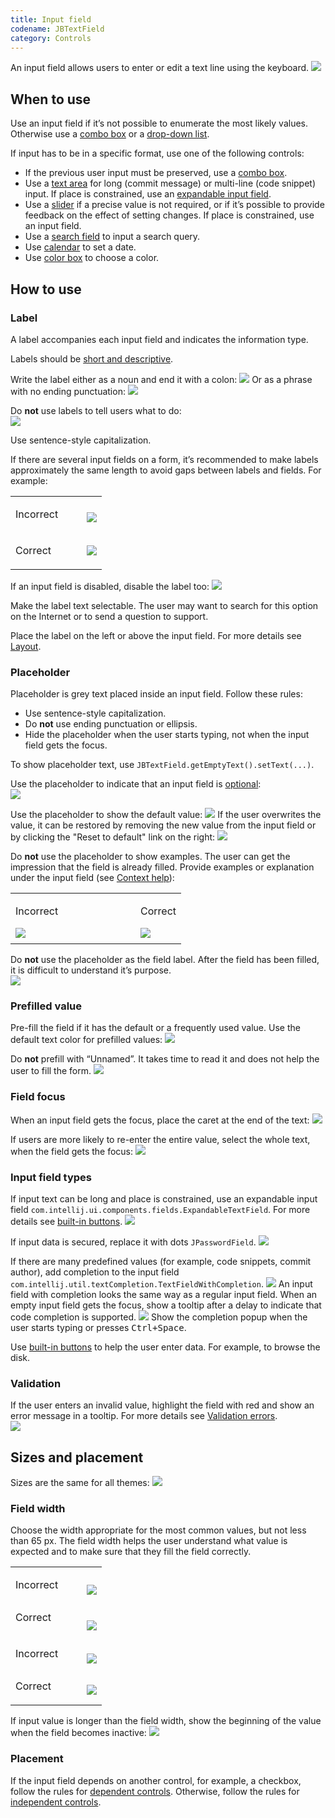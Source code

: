 ```yaml
---
title: Input field
codename: JBTextField
category: Controls
---
```


An input field allows users to enter or edit a text line using the keyboard.
![]({{site.baseurl}}/images/input_field/example.png)


## When to use

Use an input field if it’s not possible to enumerate the most likely values. Otherwise use a [combo
 box]({{site.baseurl}}/controls/combo_box/) or a [drop-down list]({{site.baseurl}}/controls/drop_down).

If input has to be in a specific format, use one of the following controls:

* If the previous user input must be preserved, use a [combo box]({{site.baseurl}}/controls/combo_box/).
* Use a [text area]({{site.baseurl}}/controls/text_area/) for long (commit message) or multi-line (code snippet) input. If place is constrained, use an [expandable input field]({{site.baseurl}}/controls/input_field/#input-field-types).
* Use a [slider]({{site.baseurl}}/controls/slider) if a precise value is not required, or if it’s possible to provide feedback on the effect of setting changes. If place is constrained, use an input field. 
* Use a [search field]({{site.baseurl}}/controls/search_field/) to input a search query.
* Use [calendar]({{site.baseurl}}г/controls/calendar/) to set a date. 
* Use [color box]({{site.baseurl}}/controls/color_box/) to choose a color. 


## How to use

### Label

A label accompanies each input field and indicates the information type.

Labels should be [short and descriptive]({{site.baseurl}}/text/writing_short/).

Write the label either as a noun and end it with a colon: 
![]({{site.baseurl}}/images/input_field/label_noun.png)
Or as a phrase with no ending punctuation:
![]({{site.baseurl}}/images/input_field/label_sentence.png)


Do **not** use labels to tell users what to do:  
![]({{site.baseurl}}/images/input_field/user_action.png)

Use sentence-style capitalization. 

If there are several input fields on a form, it’s recommended to make labels approximately the same length to avoid gaps between labels and fields. For example:
<table>
    <tr>
        <td> <p class="label incorrect">Incorrect</p> </td>
        <td> <img src="{{site.baseurl}}/images/input_field/several_labels_length.png" style="margin-bottom: -10px; margin-left: 30px"> </td>         
    </tr>
    <tr>
        <td> <p class="label correct">Correct</p> </td>
        <td> <img src="{{site.baseurl}}/images/input_field/several_labels_length_1.png" style="margin-left: 30px;"> </td>
    </tr>
</table>

If an input field is disabled, disable the label too:
![]({{site.baseurl}}/images/input_field/label_disabled.png)

Make the label text selectable. The user may want to search for this option on the Internet or to send a question to support. 

Place the label on the left or above the input field. For more details see [Layout]({{site.baseurl}}/principles/layout/#labeled-inputs).


### Placeholder
Placeholder is grey text placed inside an input field. Follow these rules:
* Use sentence-style capitalization. 
* Do **not** use ending punctuation or ellipsis. 
* Hide the placeholder when the user starts typing, not when the input field gets the focus.

To show placeholder text, use `JBTextField.getEmptyText().setText(...)`.

Use the placeholder to indicate that an input field is [optional]({{site.baseurl}}/principles/required_fields/):  
![]({{site.baseurl}}/images/input_field/placeholder_optional.png)

Use the placeholder to show the default value:
![]({{site.baseurl}}/images/input_field/placeholder_default.png)
If the user overwrites the value, it can be restored by removing the new value from the input field or by clicking the "Reset to default" link on the right:
![]({{site.baseurl}}/images/input_field/placeholder_reset.png)

Do **not** use the placeholder to show examples. The user can get the impression that the field is already filled. Provide examples or explanation under the input field (see [Context help]({{site.baseurl}}/principles/context_help/)):
<table>
<col width="200px">
    <tr>
        <td> <p class="label incorrect">Incorrect</p> </td>
        <td> <p class="label correct">Correct</p> </td>
    </tr>
    <tr>
        <td> <img src="{{site.baseurl}}/images/input_field/placeholder_examples.png" style="margin-top: -5px; margin-bottom: 5px;"> </td>
        <td> <img src="{{site.baseurl}}/images/input_field/placeholder_examples_1.png" style="margin-top: -5px; margin-bottom: 5px;"> </td>
    </tr>
</table>
        
Do **not** use the placeholder as the field label. After the field has been filled, it is difficult to understand it’s purpose.  
![]({{site.baseurl}}/images/input_field/placeholder_label.png)



### Prefilled value
Pre-fill the field if it has the default or a frequently used value. Use the default text color for prefilled values:
![]({{site.baseurl}}/images/input_field/prefill.png)

Do **not** prefill with “Unnamed”. It takes time to read it and does not help the user to fill the form. 
![]({{site.baseurl}}/images/input_field/prefill_unnamed.png)

### Field focus
When an input field gets the focus, place the caret at the end of the text:
![]({{site.baseurl}}/images/input_field/focus_end.png)

If users are more likely to re-enter the entire value, select the whole text, when the field gets the focus:
![]({{site.baseurl}}/images/input_field/focus_all.png)


### Input field types

If input text can be long and place is constrained, use an expandable input field `com.intellij.ui.components.fields.ExpandableTextField`. For more details see [built-in buttons]({{site.baseurl}}/controls/built_in_button/#expand-field).
![]({{site.baseurl}}/images/input_field/expandable_1.png)

If input data is secured, replace it with dots `JPasswordField`.
![]({{site.baseurl}}/images/input_field/password.png)

If there are many predefined values (for example, code snippets, commit author), add completion to the input field `com.intellij.util.textCompletion.TextFieldWithCompletion`.
![]({{site.baseurl}}/images/input_field/completion.png)
An input field with completion looks the same way as a regular input field. When an empty input field gets the focus, show a tooltip after a delay to indicate that code completion is supported.
![]({{site.baseurl}}/images/input_field/completion_tooltip.png)
Show the completion popup when the user starts typing or presses <kbd>Ctrl+Space</kbd>.

Use [built-in buttons]({{site.baseurl}}/controls/built_in_button) to help the user enter data. For example, 
to browse the disk.


### Validation
If the user enters an invalid value, highlight the field with red and show an error message in a tooltip. For more details see [Validation errors]({{site.baseurl}}/principles/validation_errors/).  
![]({{site.baseurl}}/images/input_field/error.png)


## Sizes and placement

Sizes are the same for all themes:
![]({{site.baseurl}}/images/input_field/sizes.png)

### Field width

Choose the width appropriate for the most common values, but not less than 65 px. The field width helps the user understand what value is expected and to make sure that they fill the field correctly.
<table>
    <tr>
        <td> <p class="label incorrect">Incorrect</p> </td>
        <td> <img src="{{site.baseurl}}/images/input_field/size_1.png" style="margin-bottom: -20px; margin-left: 30px"> </td>         
    </tr>
    <tr>
        <td> <p class="label correct" style="margin-top: 10px;">Correct</p> </td>
        <td> <img src="{{site.baseurl}}/images/input_field/size_2.png" style="margin-top: 10px; margin-left: 30px; margin-bottom: -10px"> </td>
    </tr>
    <tr>
        <td> <p class="label incorrect">Incorrect</p> </td>
        <td> <img src="{{site.baseurl}}/images/input_field/size_3.png" style="margin-bottom: -20px; margin-left: 30px"> </td>         
    </tr>
    <tr>
        <td> <p class="label correct" style="margin-top: 10px;">Correct </p> </td>
        <td> <img src="{{site.baseurl}}/images/input_field/size_4.png" style="margin-top: 10px; margin-left: 30px; margin-bottom: 5px;"> </td>
    </tr>
</table>


If input value is longer than the field width, show the beginning of the value when the field becomes inactive:
![]({{site.baseurl}}/images/input_field/size_long_name.png)

### Placement

If the input field depends on another control, for example, a checkbox, follow the rules for [dependent controls]({{site.baseurl}}/principles/layout/#dependent-controls). Otherwise, follow the rules for [independent controls]({{site.baseurl}}/principles/layout/#independent-controls).

<!--
![]({{site.baseurl}}/images/input_field/sizes_label.png)

![]({{site.baseurl}}/images/input_field/sizes_button.png)

![]({{site.baseurl}}/images/input_field/sizes_several.png)
-->